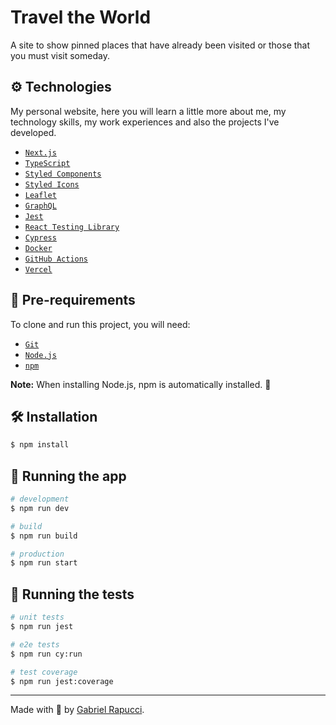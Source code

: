 # Travel the World

A site to show pinned places that have already been visited or those that you must visit someday.

## ⚙️ Technologies

My personal website, here you will learn a little more about me, my technology skills, my work experiences and also the projects I've developed.

- [`Next.js`](https://nextjs.org/)
- [`TypeScript`](https://www.typescriptlang.org/)
- [`Styled Components`](https://styled-components.com/)
- [`Styled Icons`](https://styled-icons.dev/)
- [`Leaflet`](https://leafletjs.com/)
- [`GraphQL`](https://graphql.org/)
- [`Jest`](https://jestjs.io/)
- [`React Testing Library`](https://testing-library.com/docs/react-testing-library/intro/)
- [`Cypress`](https://www.cypress.io/)
- [`Docker`](https://www.docker.com/)
- [`GitHub Actions`](https://github.com/features/actions/)
- [`Vercel`](https://www.vercel.com/)

## 📝 Pre-requirements

To clone and run this project, you will need:

- [`Git`](https://git-scm.com/)
- [`Node.js`](https://nodejs.org/)
- [`npm`](https://www.npmjs.com/)

**Note:** When installing Node.js, npm is automatically installed. 🎉

## 🛠️ Installation

```bash
$ npm install
```

## 🏃 Running the app

```bash
# development
$ npm run dev

# build
$ npm run build

# production
$ npm run start
```

## 🧪 Running the tests

```bash
# unit tests
$ npm run jest

# e2e tests
$ npm run cy:run

# test coverage
$ npm run jest:coverage
```

___

Made with 💚 by [Gabriel Rapucci](https://gabrielrapucci.com.br).
